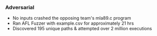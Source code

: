 ### Adversarial
- No inputs crashed the opposing team's mla89.c program
- Ran AFL Fuzzer with example.csv for approximately 21 hrs
- Discovered 195 unique paths & attempted over 2 million executions 
